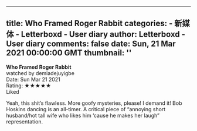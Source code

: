 
---
title: Who Framed Roger Rabbit
categories: 
    - 新媒体
    - Letterboxd - User diary
author: Letterboxd - User diary
comments: false
date: Sun, 21 Mar 2021 00:00:00 GMT
thumbnail: ''
---

<div>   
<b>Who Framed Roger Rabbit</b><br>watched by demiadejuyigbe<br>Date: Sun Mar 21 2021<br>Rating:  ★★★★★ <br>Liked<br>








<div>



<div><p>Yeah, this shit’s flawless. More goofy mysteries, please! I demand it! Bob Hoskins dancing is an all-timer. A critical piece of “annoying short husband/hot tall wife who likes him ‘cause he makes her laugh” representation.</p></div>

</div>
  
</div>
            